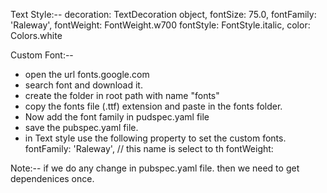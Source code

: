 
Text Style:--
decoration: TextDecoration object,
fontSize: 75.0,
fontFamily: 'Raleway',
fontWeight: FontWeight.w700
fontStyle: FontStyle.italic,
color: Colors.white

Custom Font:--
* open the url fonts.google.com
* search font and download it.
* create the folder in root path with name "fonts"
* copy the fonts file (.ttf) extension and paste in the fonts folder.
* Now add the font family in pudspec.yaml file
* save the pubspec.yaml file.
* in Text style use the following property to set the custom fonts.
fontFamily: 'Raleway', // this name is select to th
              fontWeight:

Note:-- if we do any change in pubspec.yaml file. then we need to get dependenices once. 


